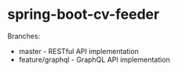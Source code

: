 # spring-boot-cv-feeder

Branches:
- master - RESTful API implementation
- feature/graphql - GraphQL API implementation